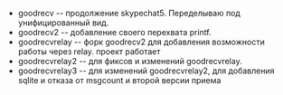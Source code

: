 * goodrecv -- продолжение skypechat5. Переделываю под унифицированный вид.
* goodrecv2 -- добавление своего перехвата printf.
* goodrecvrelay -- форк goodrecv2 для добавления возможности работы через relay.
проект работает
* goodrecvrelay2 -- для фиксов и изменений goodrecvrelay.
* goodrecvrelay3 -- для изменений goodrecvrelay2, для добавления sqlite
и отказа от msgcount и второй версии приема